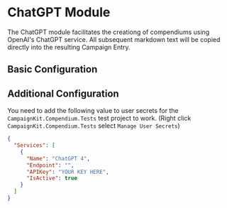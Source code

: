﻿# ChatGPT Module
The ChatGPT module facilitates the creationg of compendiums using OpenAI's ChatGPT service.  All subsequent markdown text will be copied directly into the resulting Campaign Entry.

## Basic Configuration

## Additional Configuration
You need to add the following value to user secrets for the `CampaignKit.Compendium.Tests` test project to work.  (Right click `CampaignKit.Compendium.Tests` select `Manage User Secrets`)
```json
{
  "Services": [
    {
      "Name": "ChatGPT 4",
      "Endpoint": "",
      "APIKey": "YOUR KEY HERE",
      "IsActive": true
    }
  ]
}
```